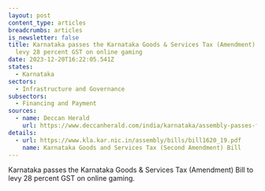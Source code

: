 ```yaml
---
layout: post
content_type: articles
breadcrumbs: articles
is_newsletter: false
title: Karnataka passes the Karnataka Goods & Services Tax (Amendment) Bill to
  levy 28 percent GST on online gaming
date: 2023-12-20T16:22:05.541Z
states:
  - Karnataka
sectors:
  - Infrastructure and Governance
subsectors:
  - Financing and Payment
sources:
  - name: Deccan Herald
    url: https://www.deccanherald.com/india/karnataka/assembly-passes-five-bills-without-debate-amid-din-2806635
details:
  - url: https://www.kla.kar.nic.in/assembly/bills/bill1620_19.pdf
    name: Karnataka Goods and Services Tax (Second Amendment) Bill
---
```

Karnataka passes the Karnataka Goods & Services Tax (Amendment) Bill to levy 28 percent GST on online gaming.
